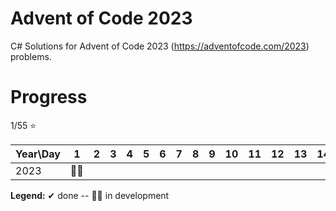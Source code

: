 # Advent of Code 2023

C# Solutions for Advent of Code 2023 (https://adventofcode.com/2023) problems.

# Progress

1/55 ⭐

| Year\Day | 1   | 2   | 3   | 4   | 5   | 6   | 7   | 8   | 9   | 10  | 11  | 12  | 13  | 14  | 15  | 16  | 17  | 18  | 19  | 20  | 21  | 22  | 23  | 24  | 25  |
| -------- | --- | --- | --- | --- | --- | --- | --- | --- | --- | --- | --- | --- | --- | --- | --- | --- | --- | --- | --- | --- | --- | --- | --- | --- | --- |
| 2023     | 👨‍💻  |

<strong>Legend:</strong> ✔ done -- 👨‍💻 in development
